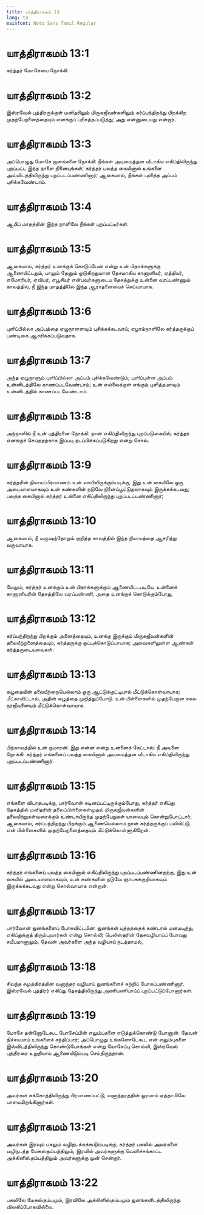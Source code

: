```yaml
---
title: யாத்திராகமம் 13
lang: ta
mainfont: Noto Sans Tamil Regular
---
```


# யாத்திராகமம் 13:1

கர்த்தர் மோசேயை நோக்கி:

# யாத்திராகமம் 13:2

இஸ்ரவேல் புத்திரருக்குள் மனிதரிலும் மிருகஜீவன்களிலும் கர்ப்பந்திறந்து பிறக்கிற முதற்பேறனைத்தையும் எனக்குப் பரிசுத்தப்படுத்து; அது என்னுடையது என்றார்.

# யாத்திராகமம் 13:3

அப்பொழுது மோசே ஜனங்களை நோக்கி: நீங்கள் அடிமைத்தன வீடாகிய எகிப்திலிருந்து புறப்பட்ட இந்த நாளை நினையுங்கள்; கர்த்தர் பலத்த கையினால் உங்களை அவ்விடத்திலிருந்து புறப்படப்பண்ணினார்; ஆகையால், நீங்கள் புளித்த அப்பம் புசிக்கவேண்டாம்.

# யாத்திராகமம் 13:4

ஆபிப் மாதத்தின் இந்த நாளிலே நீங்கள் புறப்பட்டீர்கள்.

# யாத்திராகமம் 13:5

ஆகையால், கர்த்தர் உனக்குக் கொடுப்பேன் என்று உன் பிதாக்களுக்கு ஆணையிட்டதும், பாலும் தேனும் ஓடுகிறதுமான தேசமாகிய கானானியர், ஏத்தியர், எமோரியர், ஏவியர், எபூசியர் என்பவர்களுடைய தேசத்துக்கு உன்னை வரப்பண்ணும் காலத்தில், நீ இந்த மாதத்திலே இந்த ஆராதனையைச் செய்வாயாக.

# யாத்திராகமம் 13:6

புளிப்பில்லா அப்பத்தை ஏழுநாளளவும் புசிக்கக்கடவாய்; ஏழாம்நாளிலே கர்த்தருக்குப் பண்டிகை ஆசரிக்கப்படுவதாக.

# யாத்திராகமம் 13:7

அந்த ஏழுநாளும் புளிப்பில்லா அப்பம் புசிக்கவேண்டும்; புளிப்புள்ள அப்பம் உன்னிடத்திலே காணப்படவேண்டாம்; உன் எல்லைக்குள் எங்கும் புளித்தமாவும் உன்னிடத்தில் காணப்படவேண்டாம்.

# யாத்திராகமம் 13:8

அந்நாளில் நீ உன் புத்திரனை நோக்கி: நான் எகிப்திலிருந்து புறப்படுகையில், கர்த்தர் எனக்குச் செய்ததற்காக இப்படி நடப்பிக்கப்படுகிறது என்று சொல்.

# யாத்திராகமம் 13:9

கர்த்தரின் நியாயப்பிரமாணம் உன் வாயிலிருக்கும்படிக்கு, இது உன் கையிலே ஒரு அடையாளமாகவும் உன் கண்களின் நடுவே நினைப்பூட்டுதலாகவும் இருக்கக்கடவது; பலத்த கையினால் கர்த்தர் உன்னை எகிப்திலிருந்து புறப்படப்பண்ணினார்;

# யாத்திராகமம் 13:10

ஆகையால், நீ வருஷந்தோறும் குறித்த காலத்தில் இந்த நியாயத்தை ஆசரித்து வருவாயாக.

# யாத்திராகமம் 13:11

மேலும், கர்த்தர் உனக்கும் உன் பிதாக்களுக்கும் ஆணையிட்டபடியே, உன்னைக் கானானியரின் தேசத்திலே வரப்பண்ணி, அதை உனக்குக் கொடுக்கும்போது,

# யாத்திராகமம் 13:12

கர்ப்பந்திறந்து பிறக்கும் அனைத்தையும், உனக்கு இருக்கும் மிருகஜீவன்களின் தலையீற்றனைத்தையும், கர்த்தருக்கு ஒப்புக்கொடுப்பாயாக; அவைகளிலுள்ள ஆண்கள் கர்த்தருடையவைகள்.

# யாத்திராகமம் 13:13

கழுதையின் தலையீற்றையெல்லாம் ஒரு ஆட்டுக்குட்டியால் மீட்டுக்கொள்வாயாக; மீட்காவிட்டால், அதின் கழுத்தை முறித்துப்போடு. உன் பிள்ளைகளில் முதற்பேறான சகல நரஜீவனையும் மீட்டுக்கொள்வாயாக.

# யாத்திராகமம் 13:14

பிற்காலத்தில் உன் குமாரன்: இது என்ன என்று உன்னைக் கேட்டால்; நீ அவனை நோக்கி: கர்த்தர் எங்களைப் பலத்த கையினால் அடிமைத்தன வீடாகிய எகிப்திலிருந்து புறப்படப்பண்ணினார்.

# யாத்திராகமம் 13:15

எங்களை விடாதபடிக்கு, பார்வோன் கடினப்பட்டிருக்கும்போது, கர்த்தர் எகிப்து தேசத்தில் மனிதரின் தலைப்பிள்ளைகள்முதல் மிருகஜீவன்களின் தலையீற்றுகள்வரைக்கும் உண்டாயிருந்த முதற்பேறுகள் யாவையும் கொன்றுபோட்டார்; ஆகையால், கர்ப்பந்திறந்து பிறக்கும் ஆணையெல்லாம் நான் கர்த்தருக்குப் பலியிட்டு, என் பிள்ளைகளில் முதற்பேறனைத்தையும் மீட்டுக்கொள்ளுகிறேன்.

# யாத்திராகமம் 13:16

கர்த்தர் எங்களைப் பலத்த கையினால் எகிப்திலிருந்து புறப்படப்பண்ணினதற்கு, இது உன் கையில் அடையாளமாகவும், உன் கண்களின் நடுவே ஞாபகக்குறியாகவும் இருக்கக்கடவது என்று சொல்வாயாக என்றான்.

# யாத்திராகமம் 13:17

பார்வோன் ஜனங்களைப் போகவிட்டபின்: ஜனங்கள் யுத்தத்தைக் கண்டால் மனமடிந்து, எகிப்துக்குத் திரும்புவார்கள் என்று சொல்லி; பெலிஸ்தரின் தேசவழியாய்ப் போவது சமீபமானாலும், தேவன் அவர்களை அந்த வழியாய் நடத்தாமல்,

# யாத்திராகமம் 13:18

சிவந்த சமுத்திரத்தின் வனாந்தர வழியாய் ஜனங்களைச் சுற்றிப் போகப்பண்ணினார். இஸ்ரவேல் புத்திரர் எகிப்து தேசத்திலிருந்து அணியணியாய்ப் புறப்பட்டுப்போனார்கள்.

# யாத்திராகமம் 13:19

மோசே தன்னோடேகூட யோசேப்பின் எலும்புகளை எடுத்துக்கொண்டு போனான். தேவன் நிச்சயமாய் உங்களைச் சந்திப்பார்; அப்பொழுது உங்களோடேகூட என் எலும்புகளை இவ்விடத்திலிருந்து கொண்டுபோங்கள் என்று யோசேப்பு சொல்லி, இஸ்ரவேல் புத்திரரை உறுதியாய் ஆணையிடும்படி செய்திருந்தான்.

# யாத்திராகமம் 13:20

அவர்கள் சுக்கோத்திலிருந்து பிரயாணப்பட்டு, வனாந்தரத்தின் ஓரமாய் ஏத்தாமிலே பாளயமிறங்கினார்கள்.

# யாத்திராகமம் 13:21

அவர்கள் இரவும் பகலும் வழிநடக்கக்கூடும்படிக்கு, கர்த்தர் பகலில் அவர்களை வழிநடத்த மேகஸ்தம்பத்திலும், இரவில் அவர்களுக்கு வெளிச்சங்காட்ட அக்கினிஸ்தம்பத்திலும் அவர்களுக்கு முன் சென்றார்.

# யாத்திராகமம் 13:22

பகலிலே மேகஸ்தம்பமும், இரவிலே அக்கினிஸ்தம்பமும் ஜனங்களிடத்திலிருந்து விலகிப்போகவில்லை.

